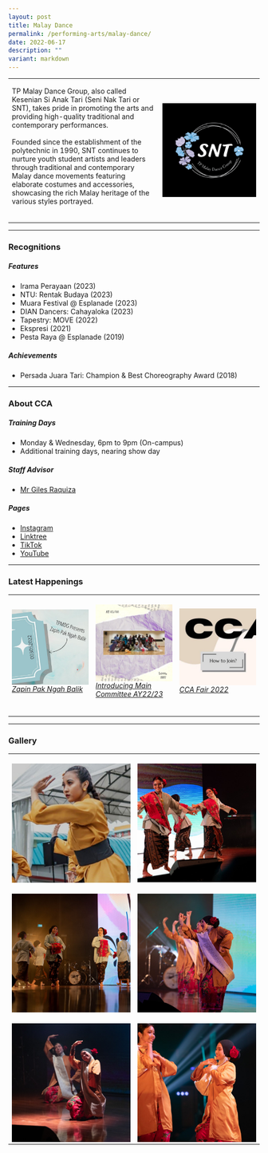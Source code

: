 ```yaml
---
layout: post
title: Malay Dance
permalink: /performing-arts/malay-dance/
date: 2022-06-17
description: ""
variant: markdown
---
```

<table>
	<tbody>
		<tr>
			<td>
				<p>
                    TP Malay Dance Group, also called Kesenian Si Anak Tari (Seni Nak Tari or SNT), takes pride in promoting the arts and providing high-quality traditional and contemporary performances.  
                    <br>
					<br>
                    Founded since the establishment of the polytechnic in 1990, SNT continues to nurture youth student artists and leaders through traditional and contemporary Malay dance movements featuring elaborate costumes and accessories, showcasing the rich Malay heritage of the various styles portrayed.
                    <br>
                    <br>
				</p>
			</td>
			<td style="width:40%">
				<img alt="MDG" style="display:block;margin-left:auto;margin-right:auto;" src="/images/Arts/MDG/MDG_logo.png">
			</td>
		</tr>
	</tbody>
</table>
	
<hr>
	
### Recognitions

##### Features
	
<ul>
    <li>Irama Perayaan (2023)</li>
	 <li>NTU: Rentak Budaya (2023)</li>
	 <li>Muara Festival @ Esplanade (2023)</li>
	 <li>DIAN Dancers: Cahayaloka (2023) </li>
    <li>Tapestry: MOVE (2022)</li> 
    <li>Ekspresi (2021)</li>
    <li>Pesta Raya @ Esplanade (2019)</li>
</ul>

##### Achievements
	
<ul>
    <li>Persada Juara Tari: Champion &amp; Best Choreography Award (2018)
</li>
</ul>

<hr>

### About CCA

##### Training Days
            
<ul>    
    <li>Monday &amp; Wednesday, 6pm to 9pm (On-campus)</li>
	 <li>Additional training days, nearing show day</li>
</ul>


##### Staff Advisor

<ul>
	<li>
		<a href="mailto:Giles_RAQUIZA@tp.edu.sg">Mr Giles Raquiza</a>
		<br>
	</li>
</ul>

##### Pages

<ul>
	<li><a href="https://www.instagram.com/keseniansianaktari/">Instagram</a></li>
    <li><a href="https://linktr.ee/TPMalayDanceGroup">Linktree</a></li>
	    <li><a href="https://www.tiktok.com/@keseniansianaktari">TikTok</a></li>
	    <li><a href="https://www.youtube.com/@keseniansianaktari7995">YouTube</a></li>
</ul>

<hr>

### Latest Happenings

<table>
    <tbody><tr>
        <td style="width:33%"><br>
            <a href="https://www.instagram.com/p/CdUraqdgNbh/">
                <img src="/images/Arts/MDG/MDG_Zapin Pak Ngah Balik.png" style="display:block;margin-left:auto;margin-right:auto;" alt="Malay Dance">
                <h6 style="margin-top:0%">Zapin Pak Ngah Balik</h6>
            </a>
        </td>
        <td style="width:33%"><br>
            <a href="https://www.instagram.com/p/CdDnCkLB8nk/">
                <img src="/images/Arts/MDG/MDG_Introducing Main Committee AY22-23.png" style="display:block;margin-left:auto;margin-right:auto;" alt="Malay Dance">
                <h6 style="margin-top:0%">Introducing Main Committee AY22/23</h6>
            </a>
        </td>
        <td style="width:33%"><br>
            <a href="https://www.instagram.com/p/CcuPdcGrSOo/">
                <img src="/images/Arts/MDG/MDG_CCA Fair 2022.png" style="display:block;margin-left:auto;margin-right:auto;" alt="Malay Dance">
                <h6 style="margin-top:0%">CCA Fair 2022</h6>   
            </a>
        </td>
    </tr>
</tbody></table>
	
<hr>

### Gallery

<table>
	<tbody>
		<tr>
			<td style="width:50%"><br>
				<img alt="MDG" style="display:block;margin-left:auto;margin-right:auto;" src="/images/Arts/MDG/MDG_pic_1.jpg">
			</td>
			<td style="width:50%"><br>
				<img alt="MDG" style="display:block;margin-left:auto;margin-right:auto;" src="/images/Arts/MDG/MDG_pic_2.jpg">
			</td>
		</tr>
		<tr>
			<td style="width:50%"><br>
				<img alt="MDG" style="display:block;margin-left:auto;margin-right:auto;" src="/images/Arts/MDG/MDG_pic_3.jpg">
			</td>
			<td style="width:50%"><br>
				<img alt="MDG" style="display:block;margin-left:auto;margin-right:auto;" src="/images/Arts/MDG/MDG_pic_4.jpg">
			</td>
		</tr>
		<tr>
			<td style="width:50%"><br>
				<img alt="MDG" style="display:block;margin-left:auto;margin-right:auto;" src="/images/Arts/MDG/MDG_pic_5.jpg">
			</td>
			<td style="width:50%"><br>
				<img alt="MDG" style="display:block;margin-left:auto;margin-right:auto;" src="/images/Arts/MDG/MDG_pic_6.jpg">
			</td>
		</tr>
	</tbody>
</table>